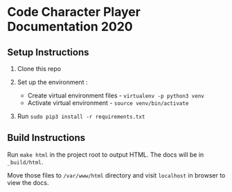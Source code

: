 # Code Character Player Documentation 2020

## Setup Instructions

1. Clone this repo

2. Set up the environment :
    * Create virtual environment files - `virtualenv -p python3 venv`
    * Activate virtual environment - `source venv/bin/activate`

2. Run `sudo pip3 install -r requirements.txt`

## Build Instructions

Run `make html` in the project root to output HTML. The docs will be in `_build/html`.

Move those files to `/var/www/html` directory and visit `localhost` in browser to view the docs.